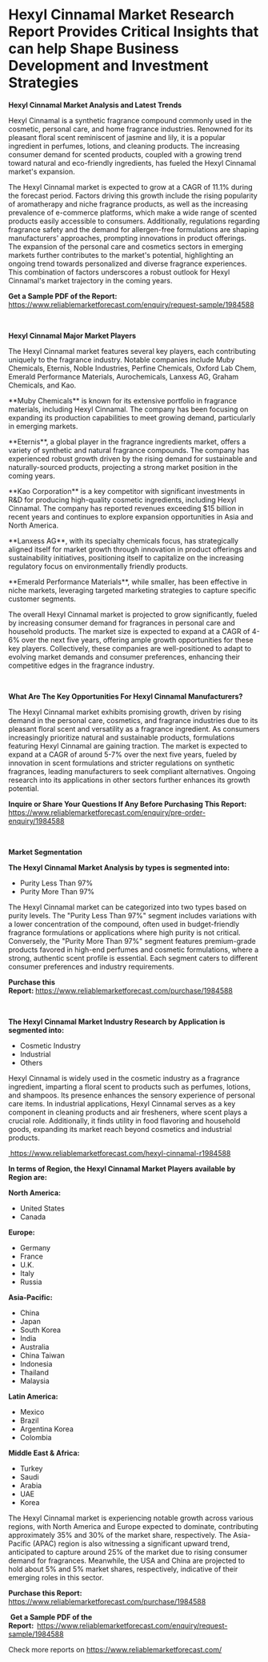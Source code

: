 <p><h1>Hexyl Cinnamal Market Research Report Provides Critical Insights that can help Shape Business Development and Investment Strategies</h1></p><p><strong>Hexyl Cinnamal Market Analysis and Latest Trends</strong></p>
<p><p>Hexyl Cinnamal is a synthetic fragrance compound commonly used in the cosmetic, personal care, and home fragrance industries. Renowned for its pleasant floral scent reminiscent of jasmine and lily, it is a popular ingredient in perfumes, lotions, and cleaning products. The increasing consumer demand for scented products, coupled with a growing trend toward natural and eco-friendly ingredients, has fueled the Hexyl Cinnamal market's expansion.</p><p>The Hexyl Cinnamal market is expected to grow at a CAGR of 11.1% during the forecast period. Factors driving this growth include the rising popularity of aromatherapy and niche fragrance products, as well as the increasing prevalence of e-commerce platforms, which make a wide range of scented products easily accessible to consumers. Additionally, regulations regarding fragrance safety and the demand for allergen-free formulations are shaping manufacturers' approaches, prompting innovations in product offerings. The expansion of the personal care and cosmetics sectors in emerging markets further contributes to the market's potential, highlighting an ongoing trend towards personalized and diverse fragrance experiences. This combination of factors underscores a robust outlook for Hexyl Cinnamal's market trajectory in the coming years.</p></p>
<p><strong>Get a Sample PDF of the Report:&nbsp;</strong> <a href="https://www.reliablemarketforecast.com/enquiry/request-sample/1984588?utm_campaign=1134&utm_medium=2&utm_source=Github&utm_content=ia&utm_term=30012025&utm_id=hexyl-cinnamal">https://www.reliablemarketforecast.com/enquiry/request-sample/1984588</a></p>
<p>&nbsp;</p>
<p><strong>Hexyl Cinnamal Major Market Players</strong></p>
<p><p>The Hexyl Cinnamal market features several key players, each contributing uniquely to the fragrance industry. Notable companies include Muby Chemicals, Eternis, Noble Industries, Perfine Chemicals, Oxford Lab Chem, Emerald Performance Materials, Aurochemicals, Lanxess AG, Graham Chemicals, and Kao.</p><p>**Muby Chemicals** is known for its extensive portfolio in fragrance materials, including Hexyl Cinnamal. The company has been focusing on expanding its production capabilities to meet growing demand, particularly in emerging markets.</p><p>**Eternis**, a global player in the fragrance ingredients market, offers a variety of synthetic and natural fragrance compounds. The company has experienced robust growth driven by the rising demand for sustainable and naturally-sourced products, projecting a strong market position in the coming years.</p><p>**Kao Corporation** is a key competitor with significant investments in R&D for producing high-quality cosmetic ingredients, including Hexyl Cinnamal. The company has reported revenues exceeding $15 billion in recent years and continues to explore expansion opportunities in Asia and North America.</p><p>**Lanxess AG**, with its specialty chemicals focus, has strategically aligned itself for market growth through innovation in product offerings and sustainability initiatives, positioning itself to capitalize on the increasing regulatory focus on environmentally friendly products.</p><p>**Emerald Performance Materials**, while smaller, has been effective in niche markets, leveraging targeted marketing strategies to capture specific customer segments.</p><p>The overall Hexyl Cinnamal market is projected to grow significantly, fueled by increasing consumer demand for fragrances in personal care and household products. The market size is expected to expand at a CAGR of 4-6% over the next five years, offering ample growth opportunities for these key players. Collectively, these companies are well-positioned to adapt to evolving market demands and consumer preferences, enhancing their competitive edges in the fragrance industry.</p></p>
<p>&nbsp;</p>
<p><strong>What Are The Key Opportunities For Hexyl Cinnamal Manufacturers?</strong></p>
<p><p>The Hexyl Cinnamal market exhibits promising growth, driven by rising demand in the personal care, cosmetics, and fragrance industries due to its pleasant floral scent and versatility as a fragrance ingredient. As consumers increasingly prioritize natural and sustainable products, formulations featuring Hexyl Cinnamal are gaining traction. The market is expected to expand at a CAGR of around 5-7% over the next five years, fueled by innovation in scent formulations and stricter regulations on synthetic fragrances, leading manufacturers to seek compliant alternatives. Ongoing research into its applications in other sectors further enhances its growth potential.</p></p>
<p><strong>Inquire or Share Your Questions If Any Before Purchasing This Report:</strong> <a href="https://www.reliablemarketforecast.com/enquiry/pre-order-enquiry/1984588?utm_campaign=1134&utm_medium=2&utm_source=Github&utm_content=ia&utm_term=30012025&utm_id=hexyl-cinnamal">https://www.reliablemarketforecast.com/enquiry/pre-order-enquiry/1984588</a></p>
<p>&nbsp;</p>
<p><strong>Market Segmentation</strong></p>
<p><strong>The Hexyl Cinnamal Market Analysis by types is segmented into:</strong></p>
<p><ul><li>Purity Less Than 97%</li><li>Purity More Than 97%</li></ul></p>
<p><p>The Hexyl Cinnamal market can be categorized into two types based on purity levels. The "Purity Less Than 97%" segment includes variations with a lower concentration of the compound, often used in budget-friendly fragrance formulations or applications where high purity is not critical. Conversely, the "Purity More Than 97%" segment features premium-grade products favored in high-end perfumes and cosmetic formulations, where a strong, authentic scent profile is essential. Each segment caters to different consumer preferences and industry requirements.</p></p>
<p><strong>Purchase this Report:&nbsp;</strong><a href="https://www.reliablemarketforecast.com/purchase/1984588?utm_campaign=1134&utm_medium=2&utm_source=Github&utm_content=ia&utm_term=30012025&utm_id=hexyl-cinnamal">https://www.reliablemarketforecast.com/purchase/1984588</a></p>
<p>&nbsp;</p>
<p><strong>The Hexyl Cinnamal Market Industry Research by Application is segmented into:</strong></p>
<p><ul><li>Cosmetic Industry</li><li>Industrial</li><li>Others</li></ul></p>
<p><p>Hexyl Cinnamal is widely used in the cosmetic industry as a fragrance ingredient, imparting a floral scent to products such as perfumes, lotions, and shampoos. Its presence enhances the sensory experience of personal care items. In industrial applications, Hexyl Cinnamal serves as a key component in cleaning products and air fresheners, where scent plays a crucial role. Additionally, it finds utility in food flavoring and household goods, expanding its market reach beyond cosmetics and industrial products.</p></p>
<p><a href="https://www.reliablemarketforecast.com/hexyl-cinnamal-r1984588?utm_campaign=1134&utm_medium=2&utm_source=Github&utm_content=ia&utm_term=30012025&utm_id=hexyl-cinnamal">&nbsp;https://www.reliablemarketforecast.com/hexyl-cinnamal-r1984588</a></p>
<p><strong>In terms of Region, the Hexyl Cinnamal Market Players available by Region are:</strong></p>
<p>
    <p> <strong> North America: </strong>
        <ul>
            <li>United States</li>
            <li>Canada</li>
        </ul>
        </p> 
    <p> <strong> Europe: </strong>
        <ul>
            <li>Germany</li>
            <li>France</li>
            <li>U.K.</li>
            <li>Italy</li>
            <li>Russia</li>
        </ul>
        </p> 
    <p> <strong> Asia-Pacific: </strong>
        <ul>
            <li>China</li>
            <li>Japan</li>
            <li>South Korea</li>
            <li>India</li>
            <li>Australia</li>
            <li>China Taiwan</li>
            <li>Indonesia</li>
            <li>Thailand</li>
            <li>Malaysia</li>
        </ul>
        </p> 
    <p> <strong> Latin America: </strong>
        <ul>
            <li>Mexico</li>
            <li>Brazil</li>
            <li>Argentina Korea</li>
            <li>Colombia</li>
        </ul>
        </p> 
    <p> <strong> Middle East & Africa: </strong>
        <ul>
            <li>Turkey</li>
            <li>Saudi</li>
            <li>Arabia</li>
            <li>UAE</li>
            <li>Korea</li>
        </ul>
    </p>
    </p>
<p><p>The Hexyl Cinnamal market is experiencing notable growth across various regions, with North America and Europe expected to dominate, contributing approximately 35% and 30% of the market share, respectively. The Asia-Pacific (APAC) region is also witnessing a significant upward trend, anticipated to capture around 25% of the market due to rising consumer demand for fragrances. Meanwhile, the USA and China are projected to hold about 5% and 5% market shares, respectively, indicative of their emerging roles in this sector.</p></p>
<p><strong>Purchase this Report: </strong><a href="https://www.reliablemarketforecast.com/purchase/1984588?utm_campaign=1134&utm_medium=2&utm_source=Github&utm_content=ia&utm_term=30012025&utm_id=hexyl-cinnamal">https://www.reliablemarketforecast.com/purchase/1984588</a></p>
<p>&nbsp;<strong>Get a Sample PDF of the Report:&nbsp;&nbsp;</strong><a href="https://www.reliablemarketforecast.com/enquiry/request-sample/1984588?utm_campaign=1134&utm_medium=2&utm_source=Github&utm_content=ia&utm_term=30012025&utm_id=hexyl-cinnamal">https://www.reliablemarketforecast.com/enquiry/request-sample/1984588</a></p>
<p><strong></strong></p>
<p>Check more reports on <a href="https://www.reliablemarketforecast.com/?utm_campaign=1134&utm_medium=2&utm_source=Github&utm_content=ia&utm_term=30012025&utm_id=hexyl-cinnamal">https://www.reliablemarketforecast.com/</a></p>